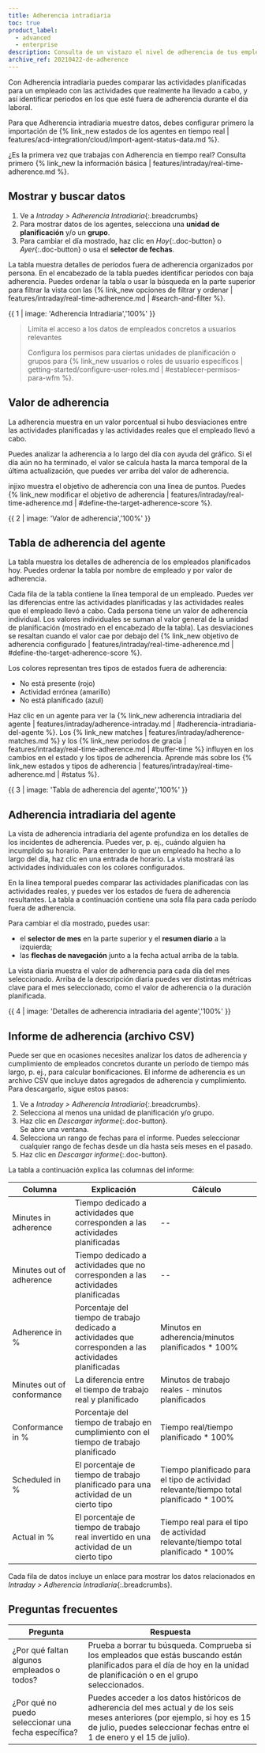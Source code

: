 ```yaml
---
title: Adherencia intradiaria
toc: true
product_label:
  - advanced
  - enterprise
description: Consulta de un vistazo el nivel de adherencia de tus empleados a sus turnos a lo largo del día.
archive_ref: 20210422-de-adherence
---
```


Con Adherencia intradiaria puedes comparar las actividades planificadas para un empleado con las actividades que realmente ha llevado a cabo, y así identificar periodos en los que esté fuera de adherencia durante el día laboral.

Para que Adherencia intradiaria muestre datos, debes configurar primero la importación de {% link_new estados de los agentes en tiempo real | features/acd-integration/cloud/import-agent-status-data.md %}.

¿Es la primera vez que trabajas con Adherencia en tiempo real? Consulta primero {% link_new la información básica | features/intraday/real-time-adherence.md %}.

## Mostrar y buscar datos

1. Ve a _Intraday > Adherencia Intradiaria_{:.breadcrumbs}
2. Para mostrar datos de los agentes, selecciona una **unidad de planificación** y/o un **grupo**.
3. Para cambiar el día mostrado, haz clic en _Hoy_{:.doc-button} o _Ayer_{:.doc-button} o usa el **selector de fechas**.

La tabla muestra detalles de períodos fuera de adherencia organizados por persona. En el encabezado de la tabla puedes identificar períodos con baja adherencia. Puedes ordenar la tabla o usar la búsqueda en la parte superior para filtrar la vista con las {% link_new opciones de filtrar y ordenar | features/intraday/real-time-adherence.md | #search-and-filter %}.

{{ 1 | image: 'Adherencia Intradiaria','100%' }}

> Limita el acceso a los datos de empleados concretos a usuarios relevantes
>
> Configura los permisos para ciertas unidades de planificación o grupos para {% link_new usuarios o roles de usuario específicos | getting-started/configure-user-roles.md | #establecer-permisos-para-wfm %}.

## Valor de adherencia

La adherencia muestra en un valor porcentual si hubo desviaciones entre las actividades planificadas y las actividades reales que el empleado llevó a cabo.

Puedes analizar la adherencia a lo largo del día con ayuda del gráfico. Si el día aún no ha terminado, el valor se calcula hasta la marca temporal de la última actualización, que puedes ver arriba del valor de adherencia.

injixo muestra el objetivo de adherencia con una línea de puntos. Puedes {% link_new modificar el objetivo de adherencia | features/intraday/real-time-adherence.md | #define-the-target-adherence-score %}.

{{ 2 | image: 'Valor de adherencia','100%' }}

## Tabla de adherencia del agente

La tabla muestra los detalles de adherencia de los empleados planificados hoy. Puedes ordenar la tabla por nombre de empleado y por valor de adherencia.

Cada fila de la tabla contiene la línea temporal de un empleado. Puedes ver las diferencias entre las actividades planificadas y las actividades reales que el empleado llevó a cabo. Cada persona tiene un valor de adherencia individual. Los valores individuales se suman al valor general de la unidad de planificación (mostrado en el encabezado de la tabla). Las desviaciones se resaltan cuando el valor cae por debajo del {% link_new objetivo de adherencia configurado | features/intraday/real-time-adherence.md | #define-the-target-adherence-score %}.

Los colores representan tres tipos de estados fuera de adherencia:

- No está presente (rojo)
- Actividad errónea (amarillo)
- No está planificado (azul)

Haz clic en un agente para ver la {% link_new adherencia intradiaria del agente | features/intraday/adherence-intraday.md | #adherencia-intradiaria-del-agente %}. Los {% link_new matches | features/intraday/adherence-matches.md %} y los {% link_new periodos de gracia | features/intraday/real-time-adherence.md | #buffer-time %} influyen en los cambios en el estado y los tipos de adherencia. Aprende más sobre los {% link_new estados y tipos de adherencia | features/intraday/real-time-adherence.md | #status %}.

{{ 3 | image: 'Tabla de adherencia del agente','100%' }}

## Adherencia intradiaria del agente

La vista de adherencia intradiaria del agente profundiza en los detalles de los incidentes de adherencia. Puedes ver, p.&nbsp;ej., cuándo alguien ha incumplido su horario. Para entender lo que un empleado ha hecho a lo largo del día, haz clic en una entrada de horario. La vista mostrará las actividades individuales con los colores configurados.

En la línea temporal puedes comparar las actividades planificadas con las actividades reales, y puedes ver los estados de fuera de adherencia resultantes. La tabla a continuación contiene una sola fila para cada período fuera de adherencia.

Para cambiar el día mostrado, puedes usar:

- el **selector de mes** en la parte superior y el **resumen diario** a la izquierda;
- las **flechas de navegación** junto a la fecha actual arriba de la tabla.

La vista diaria muestra el valor de adherencia para cada día del mes seleccionado. Arriba de la descripción diaria puedes ver distintas métricas clave para el mes seleccionado, como el valor de adherencia o la duración planificada.

{{ 4 | image: 'Detalles de adherencia intradiaria del agente','100%' }}

## Informe de adherencia (archivo CSV)

Puede ser que en ocasiones necesites analizar los datos de adherencia y cumplimiento de empleados concretos durante un período de tiempo más largo, p.&nbsp;ej., para calcular bonificaciones. El informe de adherencia es un archivo CSV que incluye datos agregados de adherencia y cumplimiento. Para descargarlo, sigue estos pasos:

1. Ve a _Intraday > Adherencia Intradiaria_{:.breadcrumbs}.
2. Selecciona al menos una unidad de planificación y/o grupo.
3. Haz clic en _Descargar informe_{:.doc-button}.  
   Se abre una ventana.
4. Selecciona un rango de fechas para el informe. Puedes seleccionar cualquier rango de fechas desde un día hasta seis meses en el pasado.
5. Haz clic en _Descargar informe_{:.doc-button}.

La tabla a continuación explica las columnas del informe:

| Columna             | Explicación                                                                     | Cálculo                                                                |
| ------------------ | ------------------------------------------------------------------------------- | -------------------------------------------------------------------------- |
| Minutes in adherence | Tiempo dedicado a actividades que corresponden a las actividades planificadas      | -- |
| Minutes out of adherence  | Tiempo dedicado a actividades que no corresponden a las actividades planificadas        | -- |                  
| Adherence in %   | Porcentaje del tiempo de trabajo dedicado a actividades que corresponden a las actividades planificadas       | Minutos en adherencia/minutos planificados * 100% |
| Minutes out of conformance   | La diferencia entre el tiempo de trabajo real y planificado             | Minutos de trabajo reales - minutos planificados |
| Conformance in % | Porcentaje del tiempo de trabajo en cumplimiento con el tiempo de trabajo planificado | Tiempo real/tiempo planificado * 100% |
| Scheduled in %  | El porcentaje de tiempo de trabajo planificado para una actividad de un cierto tipo | Tiempo planificado para el tipo de actividad relevante/tiempo total planificado * 100%              |
| Actual in %  | El porcentaje de tiempo de trabajo real invertido en una actividad de un cierto tipo | Tiempo real para el tipo de actividad relevante/tiempo total planificado * 100%              |

Cada fila de datos incluye un enlace para mostrar los datos relacionados en _Intraday > Adherencia Intradiaria_{:.breadcrumbs}.

## Preguntas frecuentes

| Pregunta                            | Respuesta                                                                                                                                           |
| ----------------------------------- | ------------------------------------------------------------------------------------------------------------------------------------------------ |
| ¿Por qué faltan algunos empleados o todos? | Prueba a borrar tu búsqueda. Comprueba si los empleados que estás buscando están planificados para el día de hoy en la unidad de planificación o en el grupo seleccionados.           |
| ¿Por qué no puedo seleccionar una fecha específica? | Puedes acceder a los datos históricos de adherencia del mes actual y de los seis meses anteriores (por ejemplo, si hoy es 15 de julio, puedes seleccionar fechas entre el 1 de enero y el 15 de julio). |
